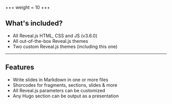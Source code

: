 +++
weight = 10
+++

## What's included?

- All Reveal.js HTML, CSS and JS (v3.6.0)
- All out-of-the-box Reveal.js themes
- Two custom Reveal.js themes (including this one)

---

## Features

- Write slides in Markdown in one or more files
- Shorcodes for fragments, sections, slides & more
- All Reveal.js parameters can be customized
- Any Hugo section can be output as a presentation


